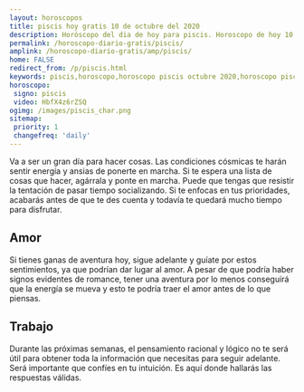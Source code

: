 ```yaml
---
layout: horoscopos
title: piscis hoy gratis 10 de octubre del 2020 
description: Horóscopo del dia de hoy para piscis. Horoscopo de hoy 10 de octubre del 2020. Las predicciones de amor, trabajo, vida personal gratis.
permalink: /horoscopo-diario-gratis/piscis/
amplink: /horoscopo-diario-gratis/amp/piscis/
home: FALSE
redirect_from: /p/piscis.html
keywords: piscis,horoscopo,horoscopo piscis octubre 2020,horoscopo piscis hoy,tarot piscis octubre 2020,horoscopo piscis,tarot piscis hoy,horoscopo de hoy,horoscopo diario,tarot del amor,horoscopo de hoy piscis,horoscopo diario del tarot, Horoscopo de hoy piscis 10 de octubre del 2020,horóscopo del día,signos zodiacales 2020, el horoscopo de hoy
horoscopo:
 signo: piscis
 video: HbfX4z6rZSQ
ogimg: /images/piscis_char.png
sitemap:
 priority: 1
 changefreq: 'daily'
---
```



Va a ser un gran día para hacer cosas. Las condiciones cósmicas te harán sentir energía y ansias de ponerte en marcha. Si te espera una lista de cosas que hacer, agárrala y ponte en marcha. Puede que tengas que resistir la tentación de pasar tiempo socializando. Si te enfocas en tus prioridades, acabarás antes de que te des cuenta y todavía te quedará mucho tiempo para disfrutar.

## Amor

Si tienes ganas de aventura hoy, sigue adelante y guíate por estos sentimientos, ya que podrían dar lugar al amor. A pesar de que podría haber signos evidentes de romance, tener una aventura por lo menos conseguirá que la energía se mueva y esto te podría traer el amor antes de lo que piensas.

## Trabajo

Durante las próximas semanas, el pensamiento racional y lógico no te será útil para obtener toda la información que necesitas para seguir adelante. Será importante que confíes en tu intuición. Es aquí donde hallarás las respuestas válidas.